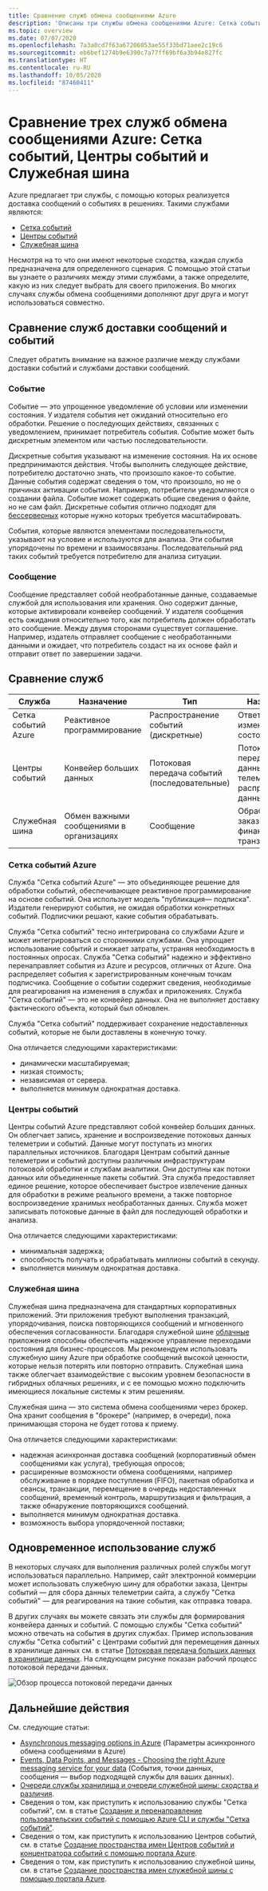 ```yaml
---
title: Сравнение служб обмена сообщениями Azure
description: 'Описаны три службы обмена сообщениями Azure: Сетка событий, Центры событий и Служебная шина Azure. Рекомендации по выбору служб для различных сценариев.'
ms.topic: overview
ms.date: 07/07/2020
ms.openlocfilehash: 7a3a0cd7f63a67206053ae55f33bd71aee2c19c6
ms.sourcegitcommit: eb6bef1274b9e6390c7a77ff69bf6a3b94e827fc
ms.translationtype: HT
ms.contentlocale: ru-RU
ms.lasthandoff: 10/05/2020
ms.locfileid: "87460411"
---
```

# <a name="choose-between-azure-messaging-services---event-grid-event-hubs-and-service-bus"></a>Сравнение трех служб обмена сообщениями Azure: Сетка событий, Центры событий и Служебная шина

Azure предлагает три службы, с помощью которых реализуется доставка сообщений о событиях в решениях. Такими службами являются:

* [Сетка событий](./index.yml)
* [Центры событий](../event-hubs/index.yml)
* [Служебная шина](../service-bus-messaging/index.yml)

Несмотря на то что они имеют некоторые сходства, каждая служба предназначена для определенного сценария. С помощью этой статьи вы узнаете о различиях между этими службами, а также определите, какую из них следует выбрать для своего приложения. Во многих случаях службы обмена сообщениями дополняют друг друга и могут использоваться совместно.

## <a name="event-vs-message-services"></a>Сравнение служб доставки сообщений и событий

Следует обратить внимание на важное различие между службами доставки событий и службами доставки сообщений.

### <a name="event"></a>Событие

Событие — это упрощенное уведомление об условии или изменении состояния. У издателя события нет ожиданий относительно его обработки. Решение о последующих действиях, связанных с уведомлением, принимает потребитель события. Событие может быть дискретным элементом или частью последовательности.

Дискретные события указывают на изменение состояния. На их основе предпринимаются действия. Чтобы выполнить следующее действие, потребителю достаточно знать, что произошло какое-то событие. Данные события содержат сведения о том, что произошло, но не о причинах активации события. Например, потребители уведомляются о создании файла. Событие может содержать общие сведения о файле, но не сам файл. Дискретные события отлично подходят для [бессерверных](https://azure.com/serverless) которые нужно которых требуется масштабировать.

События, которые являются элементами последовательности, указывают на условие и используются для анализа. Эти события упорядочены по времени и взаимосвязаны. Последовательный ряд таких событий требуется потребителю для анализа ситуации.

### <a name="message"></a>Сообщение

Сообщение представляет собой необработанные данные, создаваемые службой для использования или хранения. Оно содержит данные, которые активировали конвейер сообщений. У издателя сообщения есть ожидания относительно того, как потребитель должен обработать это сообщение. Между двумя сторонами существует соглашение. Например, издатель отправляет сообщение с необработанными данными и ожидает, что потребитель создаст на их основе файл и отправит ответ по завершении задачи.

## <a name="comparison-of-services"></a>Сравнение служб

| Служба | Назначение | Тип | Назначение |
| ------- | ------- | ---- | ----------- |
| Сетка событий Azure | Реактивное программирование | Распространение событий (дискретные) | Ответ на изменение состояния |
| Центры событий | Конвейер больших данных | Потоковая передача событий (последовательные) | Потоковая передача данных телеметрии и распределенных данных |
| Служебная шина | Обмен важными сообщениями в организациях | Сообщение | Обработка заказов и финансовых транзакций |

### <a name="event-grid"></a>Сетка событий Azure

Служба "Сетка событий Azure" — это объединяющее решение для обработки событий, обеспечивающее реактивное программирование на основе событий. Она использует модель "публикация— подписка". Издатели генерируют события, не ожидая обработки конкретных событий. Подписчики решают, какие события обрабатывать.

Служба "Сетка событий" тесно интегрирована со службами Azure и может интегрироваться со сторонними службами. Она упрощает использование событий и снижает затраты, устраняя необходимость в постоянных опросах. Служба "Сетка событий" надежно и эффективно перенаправляет события из Azure и ресурсов, отличных от Azure. Она распределяет события к зарегистрированным конечным точкам подписчика. Сообщение о событии содержит сведения, необходимые для реагирования на изменения в службах и приложениях. Служба "Сетка событий" — это не конвейер данных. Она не выполняет доставку фактического объекта, который был обновлен.

Служба "Сетка событий" поддерживает сохранение недоставленных событий, которые не были доставлены в конечную точку.

Она отличается следующими характеристиками:

* динамически масштабируемая;
* низкая стоимость;
* независимая от сервера.
* выполняется минимум однократная доставка.

### <a name="event-hubs"></a>Центры событий

Центры событий Azure представляют собой конвейер больших данных. Он облегчает запись, хранение и воспроизведение потоковых данных телеметрии и событий. Данные могут поступать из многих параллельных источников. Благодаря Центрам событий данные телеметрии и событий доступны различным инфраструктурам потоковой обработки и службам аналитики. Они доступны как потоки данных или объединенные пакеты событий. Эта служба предоставляет единое решение, которое обеспечивает быстрое извлечение данных для обработки в режиме реального времени, а также повторное воспроизведение хранимых необработанных данных. Служба может записывать потоковые данные в файл для последующей обработки и анализа.

Она отличается следующими характеристиками:

* минимальная задержка;
* способность получать и обрабатывать миллионы событий в секунду.
* выполняется минимум однократная доставка.

### <a name="service-bus"></a>Служебная шина

Служебная шина предназначена для стандартных корпоративных приложений. Эти приложения требуют выполнения транзакций, упорядочивания, поиска повторяющихся сообщений и мгновенного обеспечения согласованности. Благодаря служебной шине [облачные](https://azure.microsoft.com/overview/cloudnative/) приложения способны обеспечить надежное управление переходами состояния для бизнес-процессов. Мы рекомендуем использовать служебную шину Azure при обработке сообщений высокой ценности, которые нельзя потерять или повторно отправить. Служебная шина также облегчает взаимодействие с высоким уровнем безопасности в гибридных облачных решениях, и с ее помощью можно подключить имеющиеся локальные системы к этим решениям.

Служебная шина — это система обмена сообщениями через брокер. Она хранит сообщения в "брокере" (например, в очереди), пока принимающая сторона не будет готова к приему.

Она отличается следующими характеристиками:

* надежная асинхронная доставка сообщений (корпоративный обмен сообщениями как услуга), требующая опросов;
* расширенные возможности обмена сообщениями, например обслуживание в порядке поступления (FIFO), пакетная обработка и сеансы, транзакции, перемещение в очередь недоставленных сообщений, временный контроль, маршрутизация и фильтрация, а также обнаружение повторяющихся сообщений.
* выполняется минимум однократная доставка.
* возможность выбора упорядоченной поставки;

## <a name="use-the-services-together"></a>Одновременное использование служб

В некоторых случаях для выполнения различных ролей службы могут использоваться параллельно. Например, сайт электронной коммерции может использовать служебную шину для обработки заказа, Центры событий — для сбора данных телеметрии сайта, а службу "Сетка событий" — для реагирования на такие события, как отправка товара.

В других случаях вы можете связать эти службы для формирования конвейера данных и событий. С помощью службы "Сетка событий" можно отвечать на события в других службах. Пример использования службы "Сетка событий" с Центрами событий для перемещения данных в хранилище данных см. в статье [Потоковая передача больших данных в хранилище данных](event-grid-event-hubs-integration.md). На следующем рисунке показан рабочий процесс потоковой передачи данных.

![Обзор процесса потоковой передачи данных](./media/compare-messaging-services/overview.png)

## <a name="next-steps"></a>Дальнейшие действия
См. следующие статьи: 
- [Asynchronous messaging options in Azure](/azure/architecture/guide/technology-choices/messaging) (Параметры асинхронного обмена сообщениями в Azure)
- [Events, Data Points, and Messages - Choosing the right Azure messaging service for your data](https://azure.microsoft.com/blog/events-data-points-and-messages-choosing-the-right-azure-messaging-service-for-your-data/) (События, точки данных, сообщения — выбор подходящей службы для ваших данных).
- [Очереди службы хранилища и очереди служебной шины: сходства и различия](../service-bus-messaging/service-bus-azure-and-service-bus-queues-compared-contrasted.md).
- Сведения о том, как приступить к использованию службы "Сетка событий", см. в статье [Создание и перенаправление пользовательских событий с помощью Azure CLI и службы "Сетка событий"](custom-event-quickstart.md).
- Сведения о том, как приступить к использованию Центров событий, см. в статье [Создание пространства имен Центров событий и концентратора событий с помощью портала Azure](../event-hubs/event-hubs-create.md).
- Сведения о том, как приступить к использованию служебной шины, см. в статье [Создание пространства имен служебной шины с помощью портала Azure](../service-bus-messaging/service-bus-create-namespace-portal.md).
